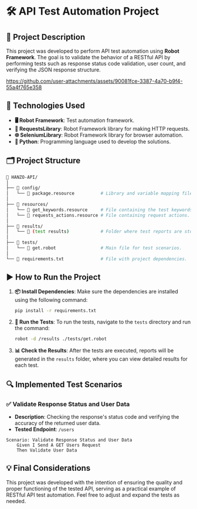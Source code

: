 # 🛠️ API Test Automation Project

## 📝 Project Description

This project was developed to perform API test automation using **Robot Framework**. The goal is to validate the behavior of a RESTful API by performing tests such as response status code validation, user count, and verifying the JSON response structure.


https://github.com/user-attachments/assets/90081fce-3387-4a70-b9f4-55a4f765e358


## 🧰 Technologies Used

- **🖥️ Robot Framework**: Test automation framework.
- **📡 RequestsLibrary**: Robot Framework library for making HTTP requests.
- **🌐 SeleniumLibrary**: Robot Framework library for browser automation.
- **🐍 Python**: Programming language used to develop the solutions.

## 🗂️ Project Structure

```bash
📁 HANZO-API/
│
├── 📂 config/
│   └── 📄 package.resource          # Library and variable mapping file.
│
├── 📂 resources/
│   └── 📄 get_keywords.resource     # File containing the test keywords.
│   └── 📄 requests_actions.resource # File containing request actions.
│
├── 📂 results/
│   └── 📝 (test results)            # Folder where test reports are stored.
│
├── 📂 tests/
│   └── 📝 get.robot                 # Main file for test scenarios.
│
└── 📄 requirements.txt              # File with project dependencies.
```

## ▶️ How to Run the Project

1. **📦 Install Dependencies**: Make sure the dependencies are installed using the following command:

   ```bash
   pip install -r requirements.txt
   ```

2. **🚀 Run the Tests**: To run the tests, navigate to the `tests` directory and run the command:

   ```bash
   robot -d /results ./tests/get.robot
   ```

3. **📊 Check the Results**: After the tests are executed, reports will be generated in the `results` folder, where you can view detailed results for each test.

## 🔍 Implemented Test Scenarios

### ✅ Validate Response Status and User Data
- **Description**: Checking the response's status code and verifying the accuracy of the returned user data.
- **Tested Endpoint**: `/users`

```robot
Scenario: Validate Response Status and User Data
    Given I Send A GET Users Request
    Then Validate User Data
```

## 💡 Final Considerations

This project was developed with the intention of ensuring the quality and proper functioning of the tested API, serving as a practical example of RESTful API test automation. Feel free to adjust and expand the tests as needed.

